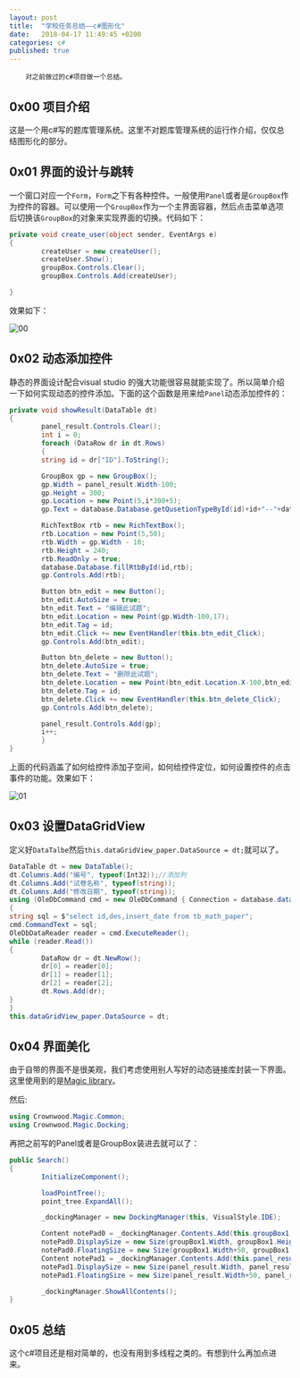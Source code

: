 ```yaml
---
layout: post
title:  "学校任务总结——c#图形化"
date:   2018-04-17 11:49:45 +0200
categories: c#
published: true
---
```

        对之前做过的c#项目做一个总结。

## 0x00 项目介绍

这是一个用c#写的题库管理系统。这里不对题库管理系统的运行作介绍，仅仅总结图形化的部分。

## 0x01 界面的设计与跳转

一个窗口对应一个`Form`，`Form`之下有各种控件。一般使用`Panel`或者是`GroupBox`作为控件的容器。可以使用一个`GroupBox`作为一个主界面容器，然后点击菜单选项后切换该`GroupBox`的对象来实现界面的切换。代码如下：

```c#
private void create_user(object sender, EventArgs e)
{
        createUser = new createUser();
        createUser.Show();
        groupBox.Controls.Clear();
        groupBox.Controls.Add(createUser);

}
```

效果如下：

![00](http://ofnd3snod.bkt.clouddn.com/blog/schoolwork/qa/00.gif)

## 0x02 动态添加控件

静态的界面设计配合visual studio 的强大功能很容易就能实现了。所以简单介绍一下如何实现动态的控件添加。下面的这个函数是用来给`Panel`动态添加控件的：

```c#
private void showResult(DataTable dt)
{
        panel_result.Controls.Clear();
        int i = 0;
        foreach (DataRow dr in dt.Rows)
        {
        string id = dr["ID"].ToString();

        GroupBox gp = new GroupBox();
        gp.Width = panel_result.Width-100;
        gp.Height = 300;
        gp.Location = new Point(5,i*300+5);
        gp.Text = database.Database.getQusetionTypeById(id)+id+"--"+database.Database.getQuestionEdittedTimeById(id);

        RichTextBox rtb = new RichTextBox();
        rtb.Location = new Point(5,50);
        rtb.Width = gp.Width - 10;
        rtb.Height = 240;
        rtb.ReadOnly = true;
        database.Database.fillRtbById(id,rtb);
        gp.Controls.Add(rtb);

        Button btn_edit = new Button();
        btn_edit.AutoSize = true;
        btn_edit.Text = "编辑此试题";
        btn_edit.Location = new Point(gp.Width-100,17);
        btn_edit.Tag = id;
        btn_edit.Click += new EventHandler(this.btn_edit_Click);
        gp.Controls.Add(btn_edit);

        Button btn_delete = new Button();
        btn_delete.AutoSize = true;
        btn_delete.Text = "删除此试题";
        btn_delete.Location = new Point(btn_edit.Location.X-100,btn_edit.Location.Y);
        btn_delete.Tag = id;
        btn_delete.Click += new EventHandler(this.btn_delete_Click);
        gp.Controls.Add(btn_delete);

        panel_result.Controls.Add(gp);
        i++;
        }
}
```

上面的代码涵盖了如何给控件添加子空间，如何给控件定位，如何设置控件的点击事件的功能。效果如下：

![01](http://ofnd3snod.bkt.clouddn.com/blog/schoolwork/qa/01.gif)

## 0x03 设置DataGridView

定义好`DataTalbe`然后`this.dataGridView_paper.DataSource = dt;`就可以了。

```c#
DataTable dt = new DataTable();
dt.Columns.Add("编号", typeof(Int32));//添加列
dt.Columns.Add("试卷名称", typeof(string));
dt.Columns.Add("修改日期", typeof(string));
using (OleDbCommand cmd = new OleDbCommand { Connection = database.dataHelper.GetSingleInstance().Con, CommandType = CommandType.Text })
{
string sql = $"select id,des,insert_date from tb_math_paper";
cmd.CommandText = sql;
OleDbDataReader reader = cmd.ExecuteReader();
while (reader.Read())
{                        
        DataRow dr = dt.NewRow();
        dr[0] = reader[0];
        dr[1] = reader[1];
        dr[2] = reader[2];
        dt.Rows.Add(dr);   
}
}
this.dataGridView_paper.DataSource = dt;
```

## 0x04 界面美化

由于自带的界面不是很美观，我们考虑使用别人写好的动态链接库封装一下界面。这里使用到的是[Magic library](https://www.codeproject.com/Articles/4193/Magic-Library-Docking-Manager-Designer)。

然后:

```c#
using Crownwood.Magic.Common;
using Crownwood.Magic.Docking;
```

再把之前写的Panel或者是GroupBox装进去就可以了：

```c#
public Search()
{
        InitializeComponent();

        loadPointTree();
        point_tree.ExpandAll();

        _dockingManager = new DockingManager(this, VisualStyle.IDE);

        Content notePad0 = _dockingManager.Contents.Add(this.groupBox1,"搜索选项");
        notePad0.DisplaySize = new Size(groupBox1.Width, groupBox1.Height);
        notePad0.FloatingSize = new Size(groupBox1.Width+50, groupBox1.Height+50);
        Content notePad1 = _dockingManager.Contents.Add(this.panel_result, "搜索结果");
        notePad1.DisplaySize = new Size(panel_result.Width, panel_result.Height);
        notePad1.FloatingSize = new Size(panel_result.Width+50, panel_result.Height+50);

        _dockingManager.ShowAllContents();
}
```

## 0x05 总结

这个c#项目还是相对简单的，也没有用到多线程之类的。有想到什么再加点进来。